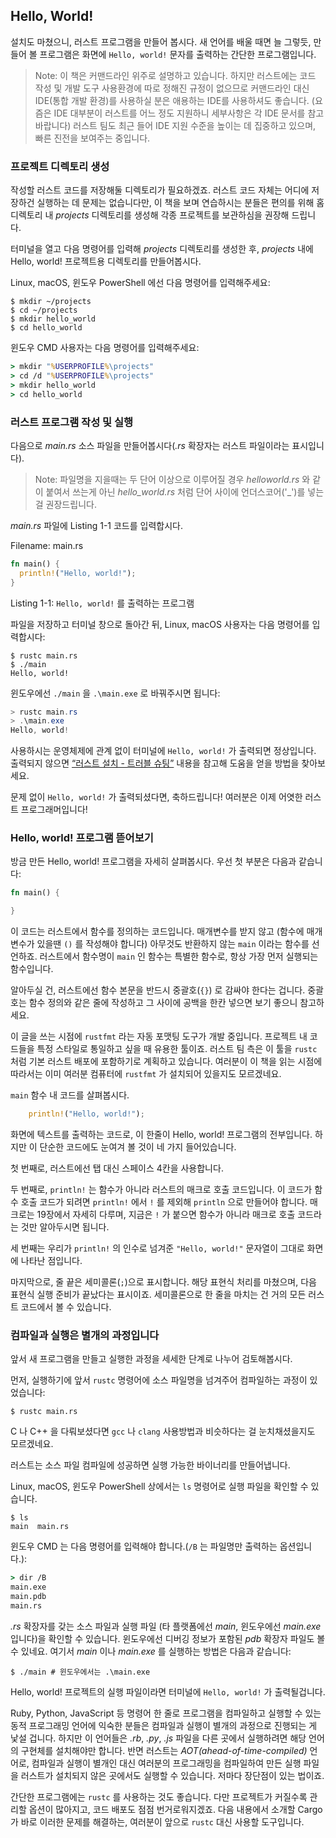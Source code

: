 ## Hello, World!

설치도 마쳤으니, 러스트 프로그램을 만들어 봅시다.
새 언어를 배울 때면 늘 그렇듯,
만들어 볼 프로그램은 화면에 `Hello, world!` 문자를 출력하는 간단한 프로그램입니다.

> Note:
> 이 책은 커맨드라인 위주로 설명하고 있습니다.
> 하지만 러스트에는 코드 작성 및 개발 도구 사용환경에 따로 정해진 규정이 없으므로
> 커맨드라인 대신 IDE(통합 개발 환경)를 사용하실 분은 애용하는 IDE를 사용하셔도 좋습니다.
> (요즘은 IDE 대부분이 러스트를 어느 정도 지원하니 세부사항은 각 IDE 문서를 참고 바랍니다)
> 러스트 팀도 최근 들어 IDE 지원 수준을 높이는 데 집중하고 있으며,
> 빠른 진전을 보여주는 중입니다.

### 프로젝트 디렉토리 생성

작성할 러스트 코드를 저장해둘 디렉토리가 필요하겠죠.
러스트 코드 자체는 어디에 저장하건 실행하는 데 문제는 없습니다만,
이 책을 보며 연습하시는 분들은 편의를 위해 홈 디렉토리 내
*projects* 디렉토리를 생성해 각종 프로젝트를 보관하심을 권장해 드립니다.

터미널을 열고 다음 명령어를 입력해 *projects* 디렉토리를 생성한 후,
*projects* 내에 Hello, world! 프로젝트용 디렉토리를 만들어봅시다.

Linux, macOS, 윈도우 PowerShell 에선 다음 명령어를 입력해주세요:

```text
$ mkdir ~/projects
$ cd ~/projects
$ mkdir hello_world
$ cd hello_world
```

윈도우 CMD 사용자는 다음 명령어를 입력해주세요:

```cmd
> mkdir "%USERPROFILE%\projects"
> cd /d "%USERPROFILE%\projects"
> mkdir hello_world
> cd hello_world
```

### 러스트 프로그램 작성 및 실행

다음으로 *main.rs* 소스 파일을 만들어봅시다(*.rs* 확장자는 러스트 파일이라는 표시입니다).

> Note: 파일명을 지을때는 두 단어 이상으로 이루어질 경우 *helloworld.rs* 와 같이
> 붙여서 쓰는게 아닌 *hello_world.rs* 처럼 단어 사이에 언더스코어('_')를 넣는걸 권장드립니다.

*main.rs* 파일에 Listing 1-1 코드를 입력합시다.

<span class="filename">Filename: main.rs</span>

```rust
fn main() {
  println!("Hello, world!");
}
```

<span class="caption">Listing 1-1: `Hello, world!` 를 출력하는 프로그램</span>

파일을 저장하고 터미널 창으로 돌아간 뒤,
Linux, macOS 사용자는 다음 명령어를 입력합시다:

```text
$ rustc main.rs
$ ./main
Hello, world!
```

윈도우에선 `./main` 을 `.\main.exe` 로 바꿔주시면 됩니다:

```powershell
> rustc main.rs
> .\main.exe
Hello, world!
```

사용하시는 운영체제에 관계 없이
터미널에 `Hello, world!` 가 출력되면 정상입니다.
출력되지 않으면 [“러스트 설치 - 트러블 슈팅”][troubleshooting]<!-- ignore -->
내용을 참고해 도움을 얻을 방법을 찾아보세요.

문제 없이 `Hello, world!` 가 출력되셨다면, 축하드립니다!
여러분은 이제 어엿한 러스트 프로그래머입니다!

### Hello, world! 프로그램 뜯어보기

방금 만든 Hello, world! 프로그램을 자세히 살펴봅시다.
우선 첫 부분은 다음과 같습니다:

```rust
fn main() {

}
```

이 코드는 러스트에서 함수를 정의하는 코드입니다.
매개변수를 받지 않고 (함수에 매개변수가 있을땐 `()` 를 작성해야 합니다)
아무것도 반환하지 않는 `main` 이라는 함수를 선언하죠.
러스트에서 함수명이 `main` 인 함수는 특별한 함수로, 항상 가장 먼저 실행되는 함수입니다.

알아두실 건, 러스트에선 함수 본문을
반드시 중괄호(`{}`) 로 감싸야 한다는 겁니다.
중괄호는 함수 정의와 같은 줄에 작성하고 그 사이에
공백을 한칸 넣으면 보기 좋으니 참고하세요.

이 글을 쓰는 시점에 `rustfmt` 라는 자동 포맷팅 도구가 개발 중입니다.
프로젝트 내 코드들을 특정 스타일로 통일하고 싶을 때 유용한 툴이죠.
러스트 팀 측은 이 툴을 `rustc` 처럼
기본 러스트 배포에 포함하기로 계획하고 있습니다.
여러분이 이 책을 읽는 시점에 따라서는 이미 여러분 컴퓨터에
`rustfmt` 가 설치되어 있을지도 모르겠네요.

`main` 함수 내 코드를 살펴봅시다.

```rust
    println!("Hello, world!");
```

화면에 텍스트를 출력하는 코드로, 이 한줄이 Hello, world! 프로그램의 전부입니다.
하지만 이 단순한 코드에도 눈여겨 볼 것이 네 가지 들어있습니다.

첫 번째로, 러스트에선 탭 대신 스페이스 4칸을 사용합니다.

두 번째로, `println!` 는 함수가 아니라 러스트의 매크로 호출 코드입니다.
이 코드가 함수 호출 코드가 되려면 `println!` 에서 `!` 를 제외해 `println` 으로 만들어야 합니다.
매크로는 19장에서 자세히 다루며, 지금은 `!` 가 붙으면 함수가 아니라 매크로 호출 코드라는 것만 알아두시면 됩니다.

세 번째는 우리가 `println!` 의 인수로 넘겨준 `"Hello, world!"` 문자열이
그대로 화면에 나타난 점입니다.

마지막으로, 줄 끝은 세미콜론(`;`)으로 표시합니다.
해당 표현식 처리를 마쳤으며, 다음 표현식 실행 준비가 끝났다는 표시이죠.
세미콜론으로 한 줄을 마치는 건 거의 모든 러스트 코드에서 볼 수 있습니다.

### 컴파일과 실행은 별개의 과정입니다

앞서 새 프로그램을 만들고 실행한 과정을
세세한 단계로 나누어 검토해봅시다.

먼저, 실행하기에 앞서 `rustc` 명령어에
소스 파일명을 넘겨주어 컴파일하는 과정이
있었습니다:

```text
$ rustc main.rs
```

C 나 C++ 을 다뤄보셨다면 `gcc` 나 `clang` 사용방법과 비슷하다는 걸
눈치채셨을지도 모르겠네요.

러스트는 소스 파일 컴파일에 성공하면 실행 가능한 바이너리를 만들어냅니다.

Linux, macOS, 윈도우 PowerShell 상에서는
`ls` 명령어로 실행 파일을 확인할 수 있습니다.

```text
$ ls
main  main.rs
```

윈도우 CMD 는 다음 명령어를 입력해야 합니다.(`/B` 는 파일명만 출력하는 옵션입니다.):

```cmd
> dir /B
main.exe
main.pdb
main.rs
```

*.rs* 확장자를 갖는 소스 파일과 실행 파일
(타 플랫폼에선 *main*, 윈도우에선 *main.exe* 입니다)을 확인할 수 있습니다.
윈도우에선 디버깅 정보가 포함된 *pdb* 확장자 파일도 볼 수 있네요.
여기서 *main* 이나 *main.exe* 를 실행하는 방법은 다음과 같습니다:

```text
$ ./main # 윈도우에서는 .\main.exe
```

Hello, world! 프로젝트의 실행 파일이라면
터미널에 `Hello, world!` 가 출력될겁니다.

Ruby, Python, JavaScript 등 명령어 한 줄로 프로그램을 컴파일하고
실행할 수 있는 동적 프로그래밍 언어에 익숙한 분들은 컴파일과 실행이
별개의 과정으로 진행되는 게 낯설 겁니다. 하지만 이 언어들은
*.rb*, *.py*, *.js* 파일을 다른 곳에서 실행하려면 해당 언어의 구현체를 설치해야만 합니다.
반면 러스트는 *AOT(ahead-of-time-compiled)* 언어로,
컴파일과 실행이 별개인 대신 여러분의 프로그래밍을 컴파일하여 만든 실행 파일을
러스트가 설치되지 않은 곳에서도 실행할 수 있습니다.
저마다 장단점이 있는 법이죠.

간단한 프로그램에는 `rustc` 를 사용하는 것도 좋습니다.
다만 프로젝트가 커질수록 관리할 옵션이 많아지고, 코드 배포도 점점 번거로워지겠죠.
다음 내용에서 소개할 Cargo 가 바로 이러한 문제를 해결하는,
여러분이 앞으로 `rustc` 대신 사용할 도구입니다.

[troubleshooting]: ch01-01-installation.html#troubleshooting
